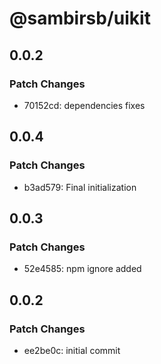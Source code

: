 # @sambirsb/uikit

## 0.0.2

### Patch Changes

- 70152cd: dependencies fixes

## 0.0.4

### Patch Changes

- b3ad579: Final initialization

## 0.0.3

### Patch Changes

- 52e4585: npm ignore added

## 0.0.2

### Patch Changes

- ee2be0c: initial commit
